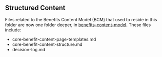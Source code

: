 ## Structured Content

Files related to the Benefits Content Model (BCM) that used to reside in this folder are now one folder deeper, in [benefits-content-model](https://github.com/department-of-veterans-affairs/va.gov-team/tree/master/products/content/structured-content/benefits-content-model). These files include:
- core-benefit-content-page-templates.md
- core-benefit-content-structure.md
- decision-log.md